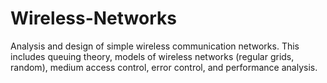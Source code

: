 # Wireless-Networks
Analysis and design of simple wireless communication networks. This includes queuing theory, models of wireless networks (regular grids, random), medium access control, error control, and performance analysis.
